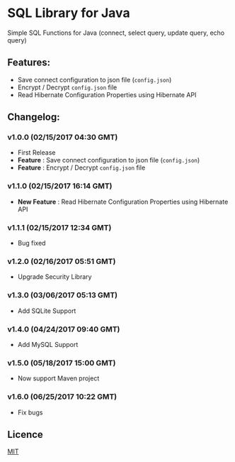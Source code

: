 # SQL Library for Java
Simple SQL Functions for Java (connect, select query, update query, echo query)

## Features:
* Save connect configuration to json file (`config.json`)
* Encrypt / Decrypt `config.json` file
* Read Hibernate Configuration Properties using Hibernate API

## Changelog:
### v1.0.0 (02/15/2017 04:30 GMT)
* First Release
* **Feature** : Save connect configuration to json file (`config.json`)
* **Feature** : Encrypt / Decrypt `config.json` file

### v1.1.0 (02/15/2017 16:14 GMT)
* **New Feature** : Read Hibernate Configuration Properties using Hibernate API

### v1.1.1 (02/15/2017 12:34 GMT)
* Bug fixed

### v1.2.0 (02/16/2017 05:51 GMT)
* Upgrade Security Library

### v1.3.0 (03/06/2017 05:13 GMT)
* Add SQLite Support

### v1.4.0 (04/24/2017 09:40 GMT)
* Add MySQL Support

### v1.5.0 (05/18/2017 15:00 GMT)
* Now support Maven project

### v1.6.0 (06/25/2017 10:22 GMT)
* Fix bugs

## Licence
[MIT](LICENCE)
